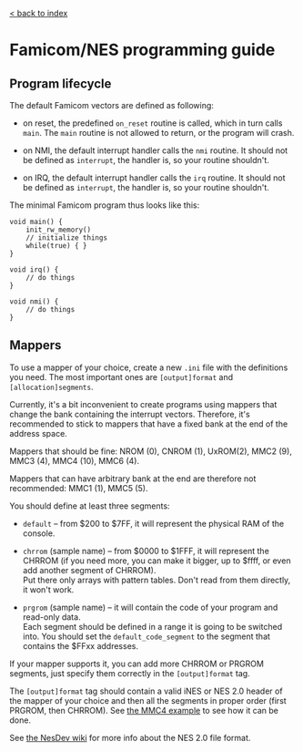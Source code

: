 [< back to index](../doc_index.md)

# Famicom/NES programming guide

## Program lifecycle

The default Famicom vectors are defined as following:

* on reset, the predefined `on_reset` routine is called, which in turn calls `main`.
The `main` routine is not allowed to return, or the program will crash.

* on NMI, the default interrupt handler calls the `nmi` routine.
It should not be defined as `interrupt`, the handler is, so your routine shouldn't.

* on IRQ, the default interrupt handler calls the `irq` routine.
It should not be defined as `interrupt`, the handler is, so your routine shouldn't.

The minimal Famicom program thus looks like this:

    void main() {
        init_rw_memory()
        // initialize things
        while(true) { }
    }
    
    void irq() {
        // do things
    }
    
    void nmi() {
        // do things
    }

## Mappers

To use a mapper of your choice, create a new `.ini` file with the definitions you need.
The most important ones are `[output]format` and `[allocation]segments`.

Currently, it's a bit inconvenient to create programs using mappers that change the bank containing the interrupt vectors.
Therefore, it's recommended to stick to mappers that have a fixed bank at the end of the address space.

Mappers that should be fine: NROM (0), CNROM (1), UxROM(2), MMC2 (9), MMC3 (4), MMC4 (10), MMC6 (4).

Mappers that can have arbitrary bank at the end are therefore not recommended: MMC1 (1), MMC5 (5).

You should define at least three segments:

* `default` – from $200 to $7FF, it will represent the physical RAM of the console.

* `chrrom` (sample name) – from $0000 to $1FFF, it will represent the CHRROM
(if you need more, you can make it bigger, up to $ffff, or even add another segment of CHRROM).  
Put there only arrays with pattern tables. Don't read from them directly, it won't work.

* `prgrom` (sample name) – it will contain the code of your program and read-only data.  
Each segment should be defined in a range it is going to be switched into.
You should set  the `default_code_segment` to the segment that contains the $FFxx addresses.

If your mapper supports it, you can add more CHRROM or PRGROM segments,
just specify them correctly in the `[output]format` tag.

The `[output]format` tag should contain a valid iNES or NES 2.0 header of the mapper of your choice
and then all the segments in proper order (first PRGROM, then CHRROM).
See [the MMC4 example](https://github.com/KarolS/millfork/blob/master/include/nes_mmc4.ini) to see how it can be done.

See [the NesDev wiki](https://wiki.nesdev.com/w/index.php/NES_2.0) for more info about the NES 2.0 file format.



